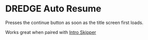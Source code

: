 # DREDGE Auto Resume

Presses the continue button as soon as the title screen first loads.

Works great when paired with [Intro Skipper](https://dredgemods.com/mods/intro_skipper)
